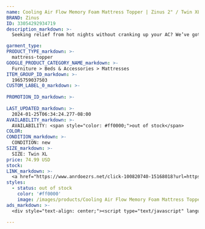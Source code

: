 ```yaml
---
name: Cooling Air Flow Memory Foam Mattress Topper | Zinus 2" / Twin XL
BRAND: Zinus
ID: 33054292934719
description_markdown: >-
  Seeking relief from hot nights without cranking up your AC? We’ve got you covered with the Swirl Gel Memory Foam Convoluted Mattress Topper. Packed with specially formulated cooling gel, this thoughtfully crafted layer regulates your body temperature as you sleep, so your internal heater gets a bit of extra help, and so does your energy bill. To really kick up the cooling factor, its surface is designed with a convoluted shape that promotes airflow and banishes the hot air that might normally get trapped in and around your mattress.

garment_type:
PRODUCT_TYPE_markdown: >-
  mattress-topper
GOOGLE_PRODUCT_CATEGORY_NAME_markdown: >-
  Furniture > Beds & Accessories > Mattresses
ITEM_GROUP_ID_markdown: >-
  1965759037503
CUSTOM_LABEL_0_markdown: >-
  
PROMOTION_ID_markdown: >-
  
LAST_UPDATED_markdown: >-
  2024-01-25T06:34:24.277-08:00
AVAILABILITY_markdown: >-
  AVAILABILITY: <span style="color: #ff0000;">out of stock</span>
COLOR:
CONDITION_markdown: >-
  CONDITION: new
SIZE_markdown: >-
  SIZE: Twin XL
price: 74.99 USD
stock: 
LINK_markdown: >-
  <a href="https://www.anrdoezrs.net/click-100820740-15168018?url=https%3A%2F%2Fwww.zinus.com%2Fproducts%2Fswirl-gel-memory-foam-air-flow-mattress-topper%3Fvariant%3D33054292934719" target="_blank" style="display: inline-block; padding: 10px 20px; font-size: 16px; text-align: center; text-decoration: none; cursor: pointer; border: 1px solid #3498db; color: #3498db; background-color: #fff; border-radius: 5px; transition: background-color 0.3s;">Go to Product</a>
styles:
  - status: out of stock
    color: '#ff0000'
    image: /images/products/Cooling Air Flow Memory Foam Mattress Topper _ Zinus 2_ _ Twin XL/1965759037503_8_Cooling_Air_Flow_Memory_foam_Mattress_Topper_2_inch.jpg
ads_markdown: >-
  <div style="text-align: center;"><script type="text/javascript" language="javascript" src="https://www.anrdoezrs.net/placeholder-52386694?target=_top&mouseover=N"></script></div>

---
```

